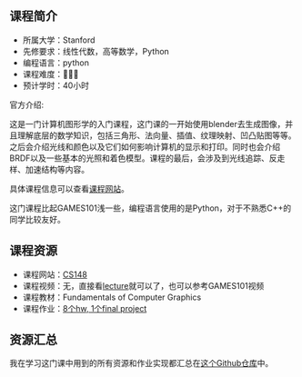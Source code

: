 ## 课程简介
- 所属大学：Stanford
- 先修要求：线性代数，高等数学，Python
- 编程语言：python
- 课程难度：🌟🌟🌟
- 预计学时：40小时

官方介绍:

这是一门计算机图形学的入门课程，这门课的一开始使用blender去生成图像，并且理解底层的数学知识，包括三角形、法向量、插值、纹理映射、凹凸贴图等等。之后会介绍光线和颜色以及它们如何影响计算机的显示和打印。同时也会介绍BRDF以及一些基本的光照和着色模型。课程的最后，会涉及到光线追踪、反走样、加速结构等内容。

具体课程信息可以查看[课程网站](https://web.stanford.edu/class/cs148/index.html)。

这门课程比起GAMES101浅一些，编程语言使用的是Python，对于不熟悉C++的同学比较友好。

## 课程资源
- 课程网站：[CS148](https://web.stanford.edu/class/cs148/index.html)
- 课程视频：无，直接看[lecture](https://web.stanford.edu/class/cs148/lectures.html)就可以了，也可以参考GAMES101视频
- 课程教材：Fundamentals of Computer Graphics
- 课程作业：[8个hw, 1个final project](https://web.stanford.edu/class/cs148/assignments.html)

## 资源汇总
我在学习这门课中用到的所有资源和作业实现都汇总在[这个Github仓库](https://github.com/liudeyuan2021/Stanford-CS148-Fall-2021)中。